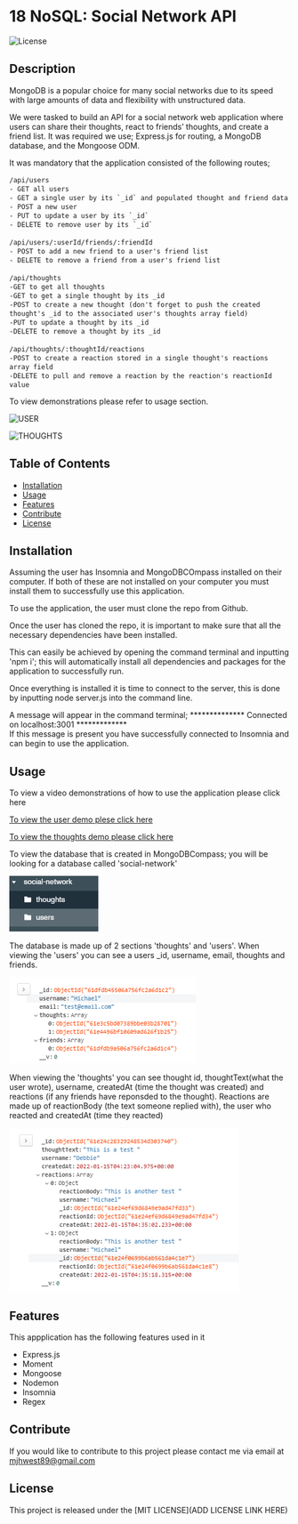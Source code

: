 # 18 NoSQL: Social Network API

![License](https://img.shields.io/badge/license-MIT-blue)

## Description 

MongoDB is a popular choice for many social networks due to its speed with large amounts of data and flexibility with unstructured data.

We were tasked to build an API for a social network web application where users can share their thoughts, react to friends’ thoughts, and create a friend list. It was required we use; Express.js for routing, a MongoDB database, and the Mongoose ODM. 

It was mandatory that the application consisted of the following routes; 

```
/api/users
- GET all users
- GET a single user by its `_id` and populated thought and friend data
- POST a new user
- PUT to update a user by its `_id`
- DELETE to remove user by its `_id`

/api/users/:userId/friends/:friendId
- POST to add a new friend to a user's friend list
- DELETE to remove a friend from a user's friend list

/api/thoughts
-GET to get all thoughts
-GET to get a single thought by its _id
-POST to create a new thought (don't forget to push the created thought's _id to the associated user's thoughts array field)
-PUT to update a thought by its _id
-DELETE to remove a thought by its _id

/api/thoughts/:thoughtId/reactions
-POST to create a reaction stored in a single thought's reactions array field
-DELETE to pull and remove a reaction by the reaction's reactionId value

```
To view demonstrations please refer to usage section. 

![USER](assets/USER.gif)


![THOUGHTS](assets/THOUGHTS.gif)

## Table of Contents 
- [Installation](#installation)
- [Usage](#usage)
- [Features](#features)
- [Contribute](#contribute)
- [License](#license)


## Installation

Assuming the user has Insomnia and MongoDBCOmpass installed on their computer. If both of these are not installed on your computer you must install them to successfully use this application.

To use the application, the user must clone the repo from Github. 

Once the user has cloned the repo, it is important to make sure that all the necessary dependencies have been installed. 

This can easily be achieved by opening the command terminal and inputting 'npm i'; this will automatically install all dependencies and packages for the application to successfully run. 

Once everything is installed it is time to connect to the server, this is done by inputting node server.js into the command line. 

A message will appear in the command terminal; ************** Connected on localhost:3001 ************* <br>
If this message is present you have successfully connected to Insomnia and can begin to use the application. 


## Usage

To view a video demonstrations of how to use the application please click here 

[To view the user demo plese click here](https://watch.screencastify.com/v/OWrR4e820r5dUkzu2LYS)

[To view the thoughts demo please click here](https://watch.screencastify.com/v/fry2tNqv7CQHfGcXYEh4)

To view the database that is created in MongoDBCompass; you will be looking for a database called 'social-network'

![social](assets/social.png)

The database is made up of 2 sections 'thoughts' and 'users'. 
When viewing the 'users' you can see a users _id, username, email, thoughts and friends. 

![users](assets/users.png)

When viewing the 'thoughts' you can see thought id, thoughtText(what the user wrote), username, createdAt (time the thought was created) and reactions (if any friends have reponsded to the thought). Reactions are made up of reactionBody (the text someone replied with), the user who reacted and createdAt (time they reacted) 

![thoughts](assets/thoughts.png)

## Features 
This appplication has the following features used in it
- Express.js
- Moment 
- Mongoose 
- Nodemon
- Insomnia 
- Regex

## Contribute
If you would like to contribute to this project please contact me via email at mjhwest89@gmail.com

## License
This project is released under the [MIT LICENSE](ADD LICENSE LINK HERE)